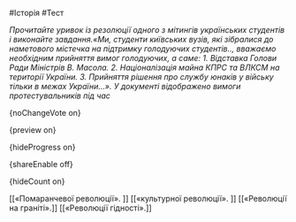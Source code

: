 #Історія #Тест

*Прочитайте уривок із резолюції одного з мітингів українських студентів і виконайте завдання.«Ми, студенти київських вузів, які зібралися до наметового містечка на підтримку голодуючих студентів.., вважаємо необхідним прийняття вимог голодуючих, а саме: 1. Відставка Голови Ради Міністрів В. Масола. 2. Націоналізація майна КПРС та ВЛКСМ на території України. 3. Прийняття рішення про службу юнаків у війську тільки в межах України…». У документі відображено вимоги протестувальників під час*

{noChangeVote on}

{preview on}

{hideProgress on}

{shareEnable off}

{hideCount on}

[[«Помаранчевої революції». ]]
[[«культурної революції». ]]
[[«Революції на граніті».]]
[[«Революції гідності».]]

